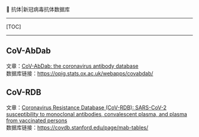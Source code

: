 👏 抗体|新冠病毒抗体数据库

---
[TOC]

---
## CoV-AbDab
文章：[CoV-AbDab: the coronavirus antibody database](https://academic.oup.com/bioinformatics/article/37/5/734/5893556?login=false)  
数据库链接：https://opig.stats.ox.ac.uk/webapps/covabdab/   

## CoV-RDB
文章：[Coronavirus Resistance Database (CoV-RDB): SARS-CoV-2 susceptibility to monoclonal antibodies, convalescent plasma, and plasma from vaccinated persons](https://journals.plos.org/plosone/article?id=10.1371/journal.pone.0261045)  
数据库链接：https://covdb.stanford.edu/page/mab-tables/  

